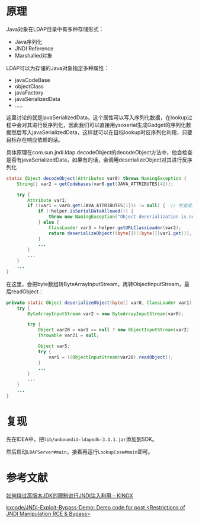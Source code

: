 # 原理
Java对象在LDAP目录中有多种存储形式：
* Java序列化
* JNDI Reference
* Marshalled对象

LDAP可以为存储的Java对象指定多种属性：
* javaCodeBase
* objectClass
* javaFactory
* javaSerializedData
* .....

这里讨论的就是javaSerializedData，这个属性可以写入序列化数据，在lookup过程中会对其进行反序列化，因此我们可以直接用ysoserial生成Gadget的序列化数据然后写入javaSerializedData，这样就可以在目标lookup时反序列化利用，只要目标存在响应依赖的话。

具体原理在com.sun.jndi.ldap.decodeObject的decodeObject方法中，他会检查是否有javaSerializedData，如果有的话，会调用deserializeObject对其进行反序列化
```java
static Object decodeObject(Attributes var0) throws NamingException {
    String[] var2 = getCodebases(var0.get(JAVA_ATTRIBUTES[4]));

    try {
        Attribute var1;
        if ((var1 = var0.get(JAVA_ATTRIBUTES[1])) != null) {  // 检查是否有javaSerializedData
            if (!helper.isSerialDataAllowed()) {
                throw new NamingException("Object deserialization is not allowed");
            } else {
                ClassLoader var3 = helper.getURLClassLoader(var2);
                return deserializeObject((byte[])((byte[])var1.get()), var3);  // 这里跟进
            }
            ...
        }
        ...
    }
    ...
}
```
在这里，会把byte数组转ByteArrayInputStream，再转ObjectInputStream，最后readObject：
```java
private static Object deserializeObject(byte[] var0, ClassLoader var1) throws NamingException {
    try {
        ByteArrayInputStream var2 = new ByteArrayInputStream(var0);

        try {
            Object var20 = var1 == null ? new ObjectInputStream(var2) : new Obj.LoaderInputStream(var2, var1);
            Throwable var21 = null;

            Object var5;
            try {
                var5 = ((ObjectInputStream)var20).readObject();
            }
            ...
        }
        ...
    }
    ...
}
```

# 复现

先在IDEA中，把`lib/unboundid-ldapsdk-3.1.1.jar`添加到SDK。  

然后启动`LDAPServer#main`，接着再运行`LookupCase#main`即可。

# 参考文献

[如何绕过高版本JDK的限制进行JNDI注入利用 – KINGX](https://kingx.me/Restrictions-and-Bypass-of-JNDI-Manipulations-RCE.html#/)

[kxcode/JNDI-Exploit-Bypass-Demo: Demo code for post <Restrictions of JNDI Manipulation RCE & Bypass>](https://github.com/kxcode/JNDI-Exploit-Bypass-Demo#/)